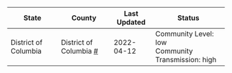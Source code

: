 State | County | Last Updated | Status
--- | --- | --- | --- 
District of Columbia | District of Columbia <a href="#district_of_columbia">#</a> | 2022-04-12 | <a name="district_of_columbia"></a>Community Level: low<br/>Community Transmission: high
